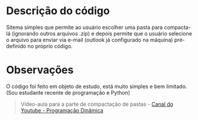 # Descrição do código
Sitema simples que permite ao usuário escolher uma pasta para compacta-lá (ignorando outros arquivos .zip) e depois permite que o usuário selecione o arquivo para enviar via e-mail (outlook já configurado na máquina) pré-definido no próprio código.

# Observações
O código foi feito em objeto de estudo, está muito simples e bem limitado. (Sou estudante recente de programação e Python)

> Vídeo-aula para a parte de compactação de pastas - [Canal do Youtube - Programação Dinâmica](https://www.youtube.com/watch?v=HVBgb8LRYyI&t=837s&pp=ygUfY29tbyBjb21wYWN0YXIgcGFzdGFzIGVtIHB5dGhvbg%3D%3D)
